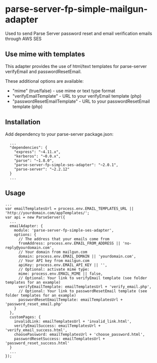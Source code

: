 # parse-server-fp-simple-mailgun-adapter

Used to send Parse Server password reset and email verification emails through AWS SES

## Use mime with templates
This adapter provides the use of html/text templates for parse-server verifyEmail and passwordResetEmail.

These additional options are available:
- "mime" (true/false) - use mime or text type format
- "verifyEmailTemplate" - URL to your verifyEmail template (php)
- "passwordResetEmailTemplate"  - URL to your passwordResetEmail template (php)


## Installation

Add dependency to your parse-server package.json:

```
  ...
  "dependencies": {
    "express": "~4.11.x",
    "kerberos": "~0.0.x",
    "parse": "~1.8.0",
    "parse-server-fp-simple-ses-adapter": "~2.0.1",
    "parse-server": "~2.2.12"
  }
  ...
```

## Usage
```
...
var emailTemplatesUrl = process.env.EMAIL_TEMPLATES_URL || 'http://yourdomain.com/appTemplates/';
var api = new ParseServer({
  ...
  emailAdapter: {
    module: 'parse-server-fp-simple-ses-adapter',
    options: {
      // The address that your emails come from
      fromAddress: process.env.EMAIL_FROM_ADDRESS || 'no-reply@yourdomain.com',
      // Your domain from mailgun.com
      domain: process.env.EMAIL_DOMAIN || 'yourdomain.com',
      // Your API key from mailgun.com
      apiKey: process.env.EMAIL_API_KEY || '',
      // Optional: activate mime type:
      mime: process.env.EMAIL_MIME || false,      
      // Optional: Your link to verifyEmail template (see folder templates for an example)
      verifyEmailTemplate: emailTemplatesUrl + 'verify_email.php',
      // Optional: Your link to passwordResetEmail template (see folder templates for an example)
      passwordResetEmailTemplate: emailTemplatesUrl + 'password_reset_email.php'
    }
  },
  customPages: {
    invalidLink: emailTemplatesUrl + 'invalid_link.html',
    verifyEmailSuccess: emailTemplatesUrl + 'verify_email_success.html',
    choosePassword: emailTemplatesUrl + 'choose_password.html',
    passwordResetSuccess: emailTemplatesUrl + 'password_reset_success.html'
  }
  ...
});

```
